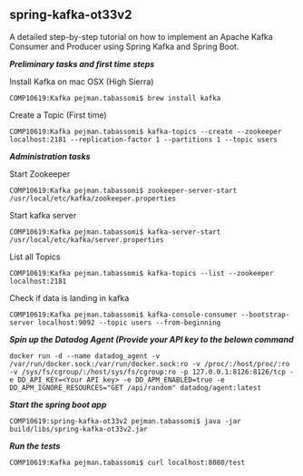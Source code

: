 ## spring-kafka-ot33v2


A detailed step-by-step tutorial on how to implement an Apache Kafka Consumer and Producer using Spring Kafka and Spring Boot.

**_Preliminary tasks and first time steps_**

Install Kafka on mac OSX (High Sierra)

`COMP10619:Kafka pejman.tabassomi$ brew install kafka`

Create a Topic (First time)

`COMP10619:Kafka pejman.tabassomi$ kafka-topics --create --zookeeper localhost:2181 --replication-factor 1 --partitions 1 --topic users`


**_Administration tasks_** 

Start Zookeeper

`COMP10619:Kafka pejman.tabassomi$ zookeeper-server-start /usr/local/etc/kafka/zookeeper.properties`

Start kafka server

`COMP10619:Kafka pejman.tabassomi$ kafka-server-start /usr/local/etc/kafka/server.properties`

List all Topics

`COMP10619:Kafka pejman.tabassomi$ kafka-topics --list --zookeeper localhost:2181`

Check if data is landing in kafka

`COMP10619:Kafka pejman.tabassomi$ kafka-console-consumer --bootstrap-server localhost:9092 --topic users --from-beginning`


**_Spin up the Datadog Agent (Provide your API key  to the  belown command_** 


`docker run -d --name datadog_agent -v /var/run/docker.sock:/var/run/docker.sock:ro -v /proc/:/host/proc/:ro -v /sys/fs/cgroup/:/host/sys/fs/cgroup:ro -p 127.0.0.1:8126:8126/tcp -e DD_API_KEY=<Your API key> -e DD_APM_ENABLED=true -e DD_APM_IGNORE_RESOURCES="GET /api/random" datadog/agent:latest`


**_Start the spring boot app_**

`COMP10619:spring-kafka-ot33v2 pejman.tabassomi$ java -jar build/libs/spring-kafka-ot33v2.jar`


**_Run the tests_**

`COMP10619:Kafka pejman.tabassomi$ curl localhost:8080/test`
